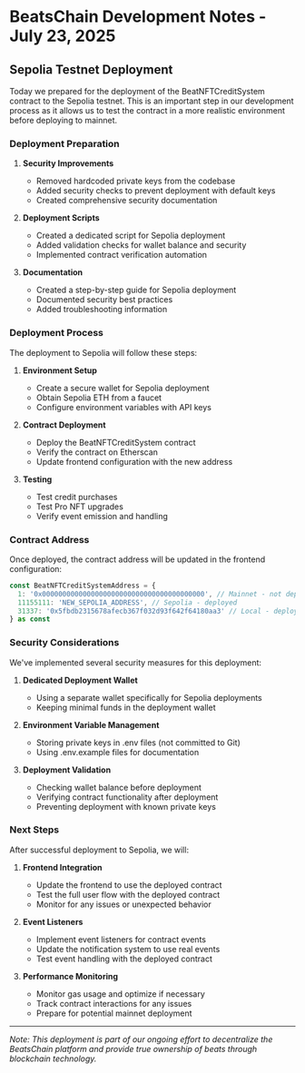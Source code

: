 # BeatsChain Development Notes - July 23, 2025

## Sepolia Testnet Deployment

Today we prepared for the deployment of the BeatNFTCreditSystem contract to the Sepolia testnet. This is an important step in our development process as it allows us to test the contract in a more realistic environment before deploying to mainnet.

### Deployment Preparation

1. **Security Improvements**
   - Removed hardcoded private keys from the codebase
   - Added security checks to prevent deployment with default keys
   - Created comprehensive security documentation

2. **Deployment Scripts**
   - Created a dedicated script for Sepolia deployment
   - Added validation checks for wallet balance and security
   - Implemented contract verification automation

3. **Documentation**
   - Created a step-by-step guide for Sepolia deployment
   - Documented security best practices
   - Added troubleshooting information

### Deployment Process

The deployment to Sepolia will follow these steps:

1. **Environment Setup**
   - Create a secure wallet for Sepolia deployment
   - Obtain Sepolia ETH from a faucet
   - Configure environment variables with API keys

2. **Contract Deployment**
   - Deploy the BeatNFTCreditSystem contract
   - Verify the contract on Etherscan
   - Update frontend configuration with the new address

3. **Testing**
   - Test credit purchases
   - Test Pro NFT upgrades
   - Verify event emission and handling

### Contract Address

Once deployed, the contract address will be updated in the frontend configuration:

```typescript
const BeatNFTCreditSystemAddress = {
  1: '0x0000000000000000000000000000000000000000', // Mainnet - not deployed
  11155111: 'NEW_SEPOLIA_ADDRESS', // Sepolia - deployed
  31337: '0x5fbdb2315678afecb367f032d93f642f64180aa3' // Local - deployed
} as const
```

### Security Considerations

We've implemented several security measures for this deployment:

1. **Dedicated Deployment Wallet**
   - Using a separate wallet specifically for Sepolia deployments
   - Keeping minimal funds in the deployment wallet

2. **Environment Variable Management**
   - Storing private keys in .env files (not committed to Git)
   - Using .env.example files for documentation

3. **Deployment Validation**
   - Checking wallet balance before deployment
   - Verifying contract functionality after deployment
   - Preventing deployment with known private keys

### Next Steps

After successful deployment to Sepolia, we will:

1. **Frontend Integration**
   - Update the frontend to use the deployed contract
   - Test the full user flow with the deployed contract
   - Monitor for any issues or unexpected behavior

2. **Event Listeners**
   - Implement event listeners for contract events
   - Update the notification system to use real events
   - Test event handling with the deployed contract

3. **Performance Monitoring**
   - Monitor gas usage and optimize if necessary
   - Track contract interactions for any issues
   - Prepare for potential mainnet deployment

---

*Note: This deployment is part of our ongoing effort to decentralize the BeatsChain platform and provide true ownership of beats through blockchain technology.*